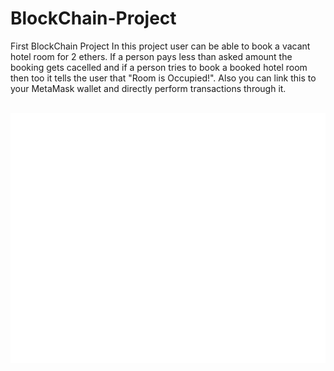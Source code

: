 # BlockChain-Project
First BlockChain Project In this project user can be able to book a vacant hotel room for 2 ethers. If a person pays less than asked amount the booking gets cacelled and if a person tries to book a booked hotel room then too it tells the user that "Room is Occupied!". Also you can link this to your MetaMask wallet and directly perform transactions through it.
<div align="center">
	<br>
<!-- 	<a href="https://github.com/shashwatwankhedekar/BlockChain-Project/blob/main/header.svg"> -->
<!-- 	<a href="https://github.com/shashwatwankhedekar/BlockChain-Project/edit/main/header.svg"> -->
	<a href="https://www.linkedin.com/in/shashwatwankhedekar/">
		<img src="header.svg" width="800" height="400" alt="Click to see the source">
	</a>
	<br>
</div>



<br>
<br>
<br>
<br>
<br>
<br>
